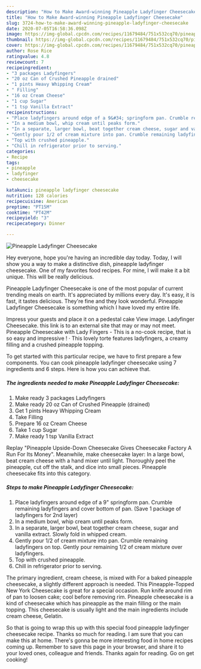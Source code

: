 ```yaml
---
description: "How to Make Award-winning Pineapple Ladyfinger Cheesecake"
title: "How to Make Award-winning Pineapple Ladyfinger Cheesecake"
slug: 3724-how-to-make-award-winning-pineapple-ladyfinger-cheesecake
date: 2020-07-05T16:58:36.098Z
image: https://img-global.cpcdn.com/recipes/11679484/751x532cq70/pineapple-ladyfinger-cheesecake-recipe-main-photo.jpg
thumbnail: https://img-global.cpcdn.com/recipes/11679484/751x532cq70/pineapple-ladyfinger-cheesecake-recipe-main-photo.jpg
cover: https://img-global.cpcdn.com/recipes/11679484/751x532cq70/pineapple-ladyfinger-cheesecake-recipe-main-photo.jpg
author: Rose Rice
ratingvalue: 4.8
reviewcount: 7
recipeingredient:
- "3 packages Ladyfingers"
- "20 oz Can of Crushed Pineapple drained"
- "1 pints Heavy Whipping Cream"
- " Filling"
- "16 oz Cream Cheese"
- "1 cup Sugar"
- "1 tsp Vanilla Extract"
recipeinstructions:
- "Place ladyfingers around edge of a 9&#34; springform pan. Crumble remaining ladyfingers and cover bottom of pan. (Save 1 package of ladyfingers for 2nd layer)"
- "In a medium bowl, whip cream until peaks form."
- "In a separate, larger bowl, beat together cream cheese, sugar and vanilla extract. Slowly fold in whipped cream."
- "Gently pour 1/2 of cream mixture into pan. Crumble remaining ladyfingers on top. Gently pour remaining 1/2 of cream mixture over ladyfingers."
- "Top with crushed pineapple."
- "Chill in refrigerator prior to serving."
categories:
- Recipe
tags:
- pineapple
- ladyfinger
- cheesecake

katakunci: pineapple ladyfinger cheesecake 
nutrition: 128 calories
recipecuisine: American
preptime: "PT15M"
cooktime: "PT42M"
recipeyield: "3"
recipecategory: Dinner

---
```



![Pineapple Ladyfinger Cheesecake](https://img-global.cpcdn.com/recipes/11679484/751x532cq70/pineapple-ladyfinger-cheesecake-recipe-main-photo.jpg)

Hey everyone, hope you're having an incredible day today. Today, I will show you a way to make a distinctive dish, pineapple ladyfinger cheesecake. One of my favorites food recipes. For mine, I will make it a bit unique. This will be really delicious.

Pineapple Ladyfinger Cheesecake is one of the most popular of current trending meals on earth. It's appreciated by millions every day. It's easy, it is fast, it tastes delicious. They're fine and they look wonderful. Pineapple Ladyfinger Cheesecake is something which I have loved my entire life.

Impress your guests and place it on a pedestal cake View image. Ladyfinger Cheesecake. this link is to an external site that may or may not meet. Pineapple Cheesecake with Lady Fingers - This is a no-cook recipe, that is so easy and impressive ! · This lovely torte features ladyfingers, a creamy filling and a crushed pineapple topping.


To get started with this particular recipe, we have to first prepare a few components. You can cook pineapple ladyfinger cheesecake using 7 ingredients and 6 steps. Here is how you can achieve that.

<!--inarticleads1-->

##### The ingredients needed to make Pineapple Ladyfinger Cheesecake:

1. Make ready 3 packages Ladyfingers
1. Make ready 20 oz Can of Crushed Pineapple (drained)
1. Get 1 pints Heavy Whipping Cream
1. Take  Filling
1. Prepare 16 oz Cream Cheese
1. Take 1 cup Sugar
1. Make ready 1 tsp Vanilla Extract


Replay &#34;Pineapple Upside-Down Cheesecake Gives Cheesecake Factory A Run For Its Money&#34;. Meanwhile, make cheesecake layer: In a large bowl, beat cream cheese with a hand mixer until light. Thoroughly peel the pineapple, cut off the stalk, and dice into small pieces. Pineapple cheesecake fits into this category. 

<!--inarticleads2-->

##### Steps to make Pineapple Ladyfinger Cheesecake:

1. Place ladyfingers around edge of a 9&#34; springform pan. Crumble remaining ladyfingers and cover bottom of pan. (Save 1 package of ladyfingers for 2nd layer)
1. In a medium bowl, whip cream until peaks form.
1. In a separate, larger bowl, beat together cream cheese, sugar and vanilla extract. Slowly fold in whipped cream.
1. Gently pour 1/2 of cream mixture into pan. Crumble remaining ladyfingers on top. Gently pour remaining 1/2 of cream mixture over ladyfingers.
1. Top with crushed pineapple.
1. Chill in refrigerator prior to serving.


The primary ingredient, cream cheese, is mixed with For a baked pineapple cheesecake, a slightly different approach is needed. This Pineapple-Topped New York Cheesecake is great for a special occasion. Run knife around rim of pan to loosen cake; cool before removing rim. Pineapple cheesecake is a kind of cheesecake which has pineapple as the main filling or the main topping. This cheesecake is usually light and the main ingredients include cream cheese, Gelatin. 

So that is going to wrap this up with this special food pineapple ladyfinger cheesecake recipe. Thanks so much for reading. I am sure that you can make this at home. There's gonna be more interesting food in home recipes coming up. Remember to save this page in your browser, and share it to your loved ones, colleague and friends. Thanks again for reading. Go on get cooking!
